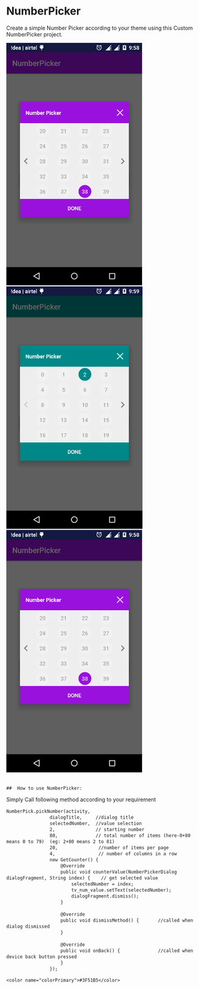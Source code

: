 # NumberPicker

Create a simple Number Picker according to your theme using this Custom NumberPicker project.

![alt text](https://github.com/javedalam05/NumberPicker/blob/master/device-2018-01-24-215646.png)
![alt text](https://github.com/javedalam05/NumberPicker/blob/master/device-2018-01-24-215747.png)
![alt text](https://github.com/javedalam05/NumberPicker/blob/master/device-2018-01-24-215646.png)
```

##	How to use NumberPicker:
```
Simply Call following method according to your requirement

```
NumberPick.pickNumber(activity,
                dialogTitle,     //dialog title
                selectedNumber,  //value selection
                2,               // starting number
                80,              // total number of items (here-0+80 means 0 to 79)  (eg: 2+80 means 2 to 81)
                20,               //number of items per page
                4,                // number of columns in a row
                new GetCounter() {
                    @Override
                    public void counterValue(NumberPickerDialog dialogFragment, String index) {    // get selected value
                        selectedNumber = index;
                        tv_num_value.setText(selectedNumber);
                        dialogFragment.dismiss();
                    }

                    @Override
                    public void dismissMethod() {       //called when dialog dismissed
                    }

                    @Override
                    public void onBack() {              //called when device back button pressed
                    }
                });
 ```


```
<color name="colorPrimary">#3F51B5</color>
```
